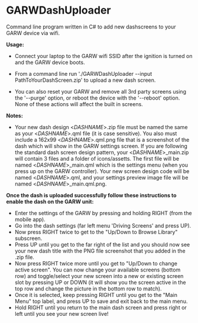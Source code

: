 # GARWDashUploader
Command line program written in C# to add new dashscreens to your GARW device via wifi.

**Usage:**
* Connect your laptop to the GARW wifi SSID after the ignition is turned on and the GARW device boots.
* From a command line run './GARWDashUploader --input PathToYourDashScreen.zip' to upload a new dash screen.

* You can also reset your GARW and remove all 3rd party screens using the '--purge' option, or reboot the device with the '--reboot' option.  None of these actions will affect the built in screens.


**Notes:**
* Your new dash design <_DASHNAME_>.zip file must be named the same as your <_DASHNAME_>.qml file (it is case sensitive).  You also must include a 162x99 <_DASHNAME_>.qml.png file that is a screenshot of the dash which will show in the GARW settings screen.  If you are following the standard dash screen design pattern, your <_DASHNAME_>_main.zip will contain 3 files and a folder of icons/assetts.  The first file will be named <_DASHNAME_>_main.qml which is the settings menu (when you press up on the GARW controller).  Your new screen design code will be named <_DASHNAME_>.qml, and your settings preview image file will be named <_DASHNAME_>_main.qml.png.


**Once the dash is uploaded successfully follow these instructions to enable the dash on the GARW unit:**
* Enter the settings of the GARW by pressing and holding RIGHT (from the mobile app).
* Go into the dash settings (far left menu 'Driving Screens' and press UP).  
* Now press RIGHT twice to get to the "Up/Down to Browse Library" subscreen.  
* Press UP until you get to the far right of the list and you should now see your new dash title with the PNG file screenshot that you added in the .zip file.
* Now press RIGHT twice more until you get to "Up/Down to change active screen".  You can now change your available screens (bottom row) 
and toggle/select your new screen into a new or existing screen slot by pressing UP or DOWN (it will show you the screen active in the top row and change the picture in the bottom row to match).
* Once it is selected, keep pressing RIGHT until you get to the "Main Menu" top label, and press UP to save and exit back to the main menu.
* Hold RIGHT until you return to the main dash screen and press right or left until you see your new screen live!


